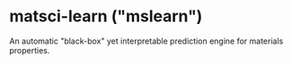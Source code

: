 # matsci-learn ("mslearn")
An automatic "black-box" yet interpretable prediction engine for materials properties.


